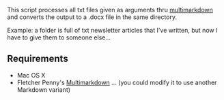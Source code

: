This script processes all txt files given as arguments thru
[multimarkdown](http://fletcherpenney.net/multimarkdown/) and converts
the output to a .docx file in the same directory.
                                                                        
Example: a folder is full of txt newsletter articles that I've written,
but now I have to give them to someone else...

## Requirements

- Mac OS X
- Fletcher Penny's [Multimarkdown](http://fletcherpenney.net/multimarkdown/) ... (you could modify it to use another Markdown variant)
